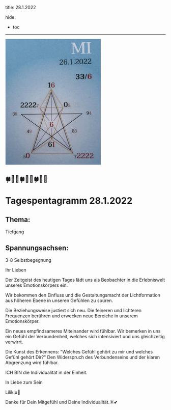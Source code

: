 title: 28.1.2022

hide:
- toc
---

<style>
img {
  width: 300px;
  max-width: 99%
}
</style>

![](../../img/2022-01-26.png)


## 🍀🦋💚🍀🦋💚🍀🦋💚

# Tagespentagramm 28.1.2022

## Thema:
Tiefgang


## Spannungsachsen:
3-8 Selbstbegegnung



Ihr Lieben

Der Zeitgeist des heutigen Tages lädt uns als Beobachter in die Erlebniswelt unseres Emotionskörpers ein.

Wir bekommen den Einfluss und die Gestaltungsmacht der Lichtformation aus höheren Ebene in unseren Gefühlen zu spüren.

Die Beziehungsweise justiert sich neu. Die feineren und lichteren Frequenzen berühren und erwecken neue Bereiche in unserem Emotionskörper.

Ein neues empfindsameres Miteinander wird fühlbar. Wir bemerken in uns ein Gefühl der Verbundenheit, welches sich intensiviert und uns gleichzeitig verwirrt.

Die Kunst des Erkennens: "Welches Gefühl gehört zu mir und welches Gefühl gehört Dir?" Den Widerspruch des Verbundenseins und der klaren Abgrenzung wird fühlbar.

ICH BIN die Individualität in der Einheit.

In Liebe zum Sein

Liliklu🦋

Danke für Dein Mitgefühl und Deine Individualität.☀️💕
